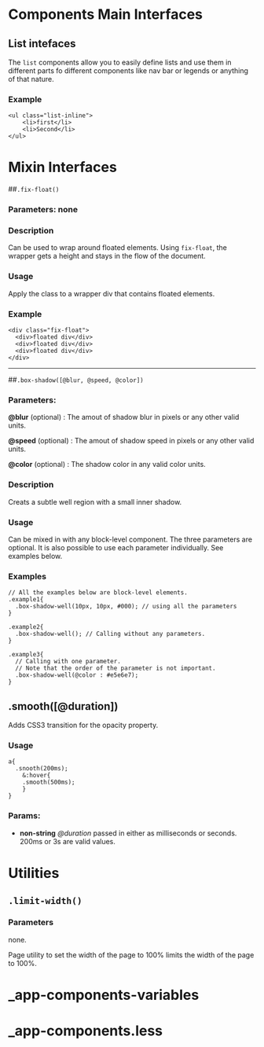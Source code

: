 

<!-- Start /~Amin~/_docs+libs/QUISIA/quisia/Gulp-version/dev/less/app.less -->

<!-- End /~Amin~/_docs+libs/QUISIA/quisia/Gulp-version/dev/less/app.less -->




<!-- Start /~Amin~/_docs+libs/QUISIA/quisia/Gulp-version/dev/less/app/app-base.less -->

<!-- End /~Amin~/_docs+libs/QUISIA/quisia/Gulp-version/dev/less/app/app-base.less -->




<!-- Start /~Amin~/_docs+libs/QUISIA/quisia/Gulp-version/dev/less/app/app-components.less -->

# Components Main Interfaces #

## List intefaces ##
The `list` components allow you to easily define lists and use them
in different parts fo different components like nav bar or legends 
or anything of that nature.

### Example ###

    <ul class="list-inline">
        <li>first</li>
        <li>Second</li>
    </ul>

<!-- End /~Amin~/_docs+libs/QUISIA/quisia/Gulp-version/dev/less/app/app-components.less -->




<!-- Start /~Amin~/_docs+libs/QUISIA/quisia/Gulp-version/dev/less/app/app-layout.less -->

<!-- End /~Amin~/_docs+libs/QUISIA/quisia/Gulp-version/dev/less/app/app-layout.less -->




<!-- Start /~Amin~/_docs+libs/QUISIA/quisia/Gulp-version/dev/less/app/app-md-theme.less -->

<!-- End /~Amin~/_docs+libs/QUISIA/quisia/Gulp-version/dev/less/app/app-md-theme.less -->




<!-- Start /~Amin~/_docs+libs/QUISIA/quisia/Gulp-version/dev/less/app/app-mixins.less -->

# Mixin Interfaces #

##`.fix-float()`
### Parameters: none ###

### Description ###

Can be used to wrap around floated elements. Using `fix-float`, the wrapper
gets a height and stays in the flow of the document.

### Usage ###
  Apply the class to a wrapper div that contains floated elements.

### Example ###

    <div class="fix-float">
      <div>floated div</div>
      <div>floated div</div>
      <div>floated div</div>
    </div>
**********************

##`.box-shadow([@blur, @speed, @color])`

### Parameters: ###

__@blur__ (optional) : The amout of shadow blur in pixels or any other valid units.

__@speed__ (optional) : The amout of shadow speed in pixels or any other valid units.

__@color__ (optional) : The shadow color in any valid color units.

### Description ###

Creats a subtle well region with a small inner shadow.

### Usage ###
  Can be mixed in with any block-level component. The three parameters are optional.
  It is also possible to use each parameter individually. See examples below.

### Examples ###
    
    // All the examples below are block-level elements.
    .example1{
      .box-shadow-well(10px, 10px, #000); // using all the parameters
    }

    .example2{
      .box-shadow-well(); // Calling without any parameters.
    }

    .example3{
      // Calling with one parameter. 
      // Note that the order of the parameter is not important.
      .box-shadow-well(@color : #e5e6e7);
    }

## .smooth([@duration]) ##
  Adds CSS3 transition for the opacity property.

### Usage ###
    a{
      .snooth(200ms);
        &:hover{
        .smooth(500ms);
        }
    }

### Params: 

* **non-string** *@duration* passed in either as milliseconds or seconds. 200ms or 3s are valid values.

<!-- End /~Amin~/_docs+libs/QUISIA/quisia/Gulp-version/dev/less/app/app-mixins.less -->




<!-- Start /~Amin~/_docs+libs/QUISIA/quisia/Gulp-version/dev/less/app/app-modules.less -->

<!-- End /~Amin~/_docs+libs/QUISIA/quisia/Gulp-version/dev/less/app/app-modules.less -->




<!-- Start /~Amin~/_docs+libs/QUISIA/quisia/Gulp-version/dev/less/app/app-theme.less -->

<!-- End /~Amin~/_docs+libs/QUISIA/quisia/Gulp-version/dev/less/app/app-theme.less -->




<!-- Start /~Amin~/_docs+libs/QUISIA/quisia/Gulp-version/dev/less/app/app-variables.less -->

<!-- End /~Amin~/_docs+libs/QUISIA/quisia/Gulp-version/dev/less/app/app-variables.less -->




<!-- Start /~Amin~/_docs+libs/QUISIA/quisia/Gulp-version/dev/less/_/_globals/_css3.less -->

<!-- End /~Amin~/_docs+libs/QUISIA/quisia/Gulp-version/dev/less/_/_globals/_css3.less -->




<!-- Start /~Amin~/_docs+libs/QUISIA/quisia/Gulp-version/dev/less/_/_globals/_glyphicons.less -->

<!-- End /~Amin~/_docs+libs/QUISIA/quisia/Gulp-version/dev/less/_/_globals/_glyphicons.less -->




<!-- Start /~Amin~/_docs+libs/QUISIA/quisia/Gulp-version/dev/less/_/_globals/_grid.less -->

<!-- End /~Amin~/_docs+libs/QUISIA/quisia/Gulp-version/dev/less/_/_globals/_grid.less -->




<!-- Start /~Amin~/_docs+libs/QUISIA/quisia/Gulp-version/dev/less/_/_globals/_mixins.less -->

<!-- End /~Amin~/_docs+libs/QUISIA/quisia/Gulp-version/dev/less/_/_globals/_mixins.less -->




<!-- Start /~Amin~/_docs+libs/QUISIA/quisia/Gulp-version/dev/less/_/_globals/_normalize.less -->

<!-- End /~Amin~/_docs+libs/QUISIA/quisia/Gulp-version/dev/less/_/_globals/_normalize.less -->




<!-- Start /~Amin~/_docs+libs/QUISIA/quisia/Gulp-version/dev/less/_/_globals/_shapes.less -->

<!-- End /~Amin~/_docs+libs/QUISIA/quisia/Gulp-version/dev/less/_/_globals/_shapes.less -->




<!-- Start /~Amin~/_docs+libs/QUISIA/quisia/Gulp-version/dev/less/_/_globals/_surgical.less -->

<!-- End /~Amin~/_docs+libs/QUISIA/quisia/Gulp-version/dev/less/_/_globals/_surgical.less -->




<!-- Start /~Amin~/_docs+libs/QUISIA/quisia/Gulp-version/dev/less/_/_globals/_utils.less -->

# Utilities #

## `.limit-width()` ##

  ### Parameters ###
  none.

  Page utility to set the width of the page to 100% limits the width of the page to 100%.

<!-- End /~Amin~/_docs+libs/QUISIA/quisia/Gulp-version/dev/less/_/_globals/_utils.less -->




<!-- Start /~Amin~/_docs+libs/QUISIA/quisia/Gulp-version/dev/less/_/_globals/_variables.less -->

<!-- End /~Amin~/_docs+libs/QUISIA/quisia/Gulp-version/dev/less/_/_globals/_variables.less -->




<!-- Start /~Amin~/_docs+libs/QUISIA/quisia/Gulp-version/dev/less/app/_/_app-colors.less -->

<!-- End /~Amin~/_docs+libs/QUISIA/quisia/Gulp-version/dev/less/app/_/_app-colors.less -->




<!-- Start /~Amin~/_docs+libs/QUISIA/quisia/Gulp-version/dev/less/app/_/_app-component-variables.less -->

# _app-components-variables #

<!-- End /~Amin~/_docs+libs/QUISIA/quisia/Gulp-version/dev/less/app/_/_app-component-variables.less -->




<!-- Start /~Amin~/_docs+libs/QUISIA/quisia/Gulp-version/dev/less/app/_/_app-components.less -->

# _app-components.less #

<!-- End /~Amin~/_docs+libs/QUISIA/quisia/Gulp-version/dev/less/app/_/_app-components.less -->

